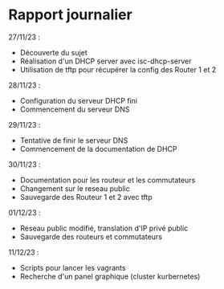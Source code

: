 # Rapport journalier

27/11/23 :
- Découverte du sujet 
- Réalisation d'un DHCP server avec isc-dhcp-server
- Utilisation de tftp pour récupérer la config des Router 1 et 2

28/11/23 :
- Configuration du serveur DHCP fini
- Commencement du serveur DNS

29/11/23 : 
- Tentative de finir le serveur DNS
- Commencement de la documentation de DHCP

30/11/23 : 
- Documentation pour les routeur et les commutateurs
- Changement sur le reseau public
- Sauvegarde des Routeur 1 et 2 avec tftp

01/12/23 : 
- Reseau public modifié, translation d'IP privé public
- Sauvegarde des routeurs et commutateurs




11/12/23 : 
- Scripts pour lancer les vagrants
- Recherche d'un panel graphique (cluster kurbernetes)
